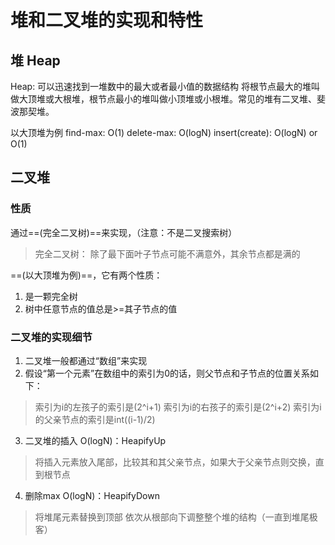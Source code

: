 # 堆和二叉堆的实现和特性

## 堆 Heap
Heap: 可以迅速找到一堆数中的最大或者最小值的数据结构
将根节点最大的堆叫做大顶堆或大根堆，根节点最小的堆叫做小顶堆或小根堆。常见的堆有二叉堆、斐波那契堆。

以大顶堆为例
find-max: O(1)
delete-max: O(logN)
insert(create): O(logN) or O(1)

## 二叉堆
### 性质
通过==(完全二叉树)==来实现，（注意：不是二叉搜索树）
> 完全二叉树：
> 除了最下面叶子节点可能不满意外，其余节点都是满的

==(以大顶堆为例)==，它有两个性质：
1. 是一颗完全树
2. 树中任意节点的值总是>=其子节点的值
### 二叉堆的实现细节
1. 二叉堆一般都通过“数组”来实现
2. 假设“第一个元素”在数组中的索引为0的话，则父节点和子节点的位置关系如下：
> 索引为i的左孩子的索引是(2^i+1)
> 索引为i的右孩子的索引是(2^i+2)
> 索引为i的父亲节点的索引是int((i-1)/2)
3. 二叉堆的插入 O(logN)：HeapifyUp
> 将插入元素放入尾部，比较其和其父亲节点，如果大于父亲节点则交换，直到根节点
4. 删除max O(logN)：HeapifyDown
> 将堆尾元素替换到顶部
> 依次从根部向下调整整个堆的结构（一直到堆尾极客）